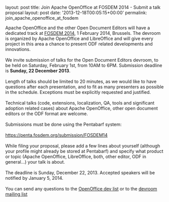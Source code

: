 layout: post
title: Join Apache OpenOffice at FOSDEM 2014 - Submit a talk proposal
layout: post
date: '2013-12-18T00:05:15+00:00'
permalink: join_apache_openoffice_at_fosdem

Apache OpenOffice and the other Open Document Editors will have a dedicated track at <a href="https://fosdem.org/2014/">FOSDEM 2014</a>, 1 February 2014, Brussels. The devroom is organized by Apache OpenOffice and LibreOffice and will give every project in this area a chance to present ODF related developments and innovations.<br /><br />We invite submission of talks for the Open Document Editors devroom, to be held on Saturday, February 1st, from 10AM to 6PM. Submission deadline is <b>Sunday, 22 December 2013</b>.<br /><br />Length of talks should be limited to 20 minutes, as we would like to have questions after each presentation, and to fit as many presenters as possible in the schedule. Exceptions must be explicitly requested and justified.<br /><br />Technical talks (code, extensions, localization, QA, tools and significant adoption related cases) about Apache OpenOffice, other open document editors or the ODF format are welcome.<br /><br />Submissions must be done using the Pentabarf system:<br /><br /><a href="https://penta.fosdem.org/submission/FOSDEM14">https://penta.fosdem.org/submission/FOSDEM14</a><br /><br />While filing your proposal, please add a few lines about yourself (although your profile might already be stored at Pentabarf) and specify what product or topic (Apache OpenOffice, LibreOffice, both, other editor, ODF in general...) your talk is about.<br /><br />The deadline is Sunday, December 22, 2013. Accepted speakers will be notified by January 5, 2014.<br /><br />You can send any questions to the <a href="http://openoffice.apache.org/mailing-lists.html#development-mailing-list-public">OpenOffice dev list</a> or to the <a href="https://lists.fosdem.org/mailman/listinfo/office-devroom">devroom mailing list</a> <br />
